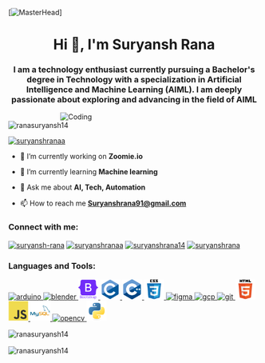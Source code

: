 [![MasterHead](https://geomoer.github.io/moer-base-r/assets/images/spotlights/github_header.png)]
<h1 align="center">Hi 👋, I'm Suryansh Rana</h1>
<h3 align="center">I am a technology enthusiast currently pursuing a Bachelor's degree in Technology with a specialization in Artificial Intelligence and Machine Learning (AIML). I am deeply passionate about exploring and advancing in the field of AIML</h3>
<img align="right" alt="Coding" width="400" src="https://media1.tenor.com/m/m1WLq0zS4i0AAAAC/blueorredpill-doesthematrixhaveyou.gif">

<p align="left"> <img src="https://komarev.com/ghpvc/?username=ranasuryansh14&label=Profile%20views&color=0e75b6&style=flat" alt="ranasuryansh14" /> </p>

<p align="left"> <a href="https://twitter.com/suryanshranaa" target="blank"><img src="https://img.shields.io/twitter/follow/suryanshranaa?logo=twitter&style=for-the-badge" alt="suryanshranaa" /></a> </p>

- 🔭 I’m currently working on **Zoomie.io**

- 🌱 I’m currently learning **Machine learning**

- 💬 Ask me about **AI, Tech, Automation**

- 📫 How to reach me **Suryanshrana91@gmail.com**

<h3 align="left">Connect with me:</h3>
<p align="left">
<a href="https://codepen.io/suryansh-rana" target="blank"><img align="center" src="https://raw.githubusercontent.com/rahuldkjain/github-profile-readme-generator/master/src/images/icons/Social/codepen.svg" alt="suryansh-rana" height="30" width="40" /></a>
<a href="https://twitter.com/suryanshranaa" target="blank"><img align="center" src="https://raw.githubusercontent.com/rahuldkjain/github-profile-readme-generator/master/src/images/icons/Social/twitter.svg" alt="suryanshranaa" height="30" width="40" /></a>
<a href="https://linkedin.com/in/suryanshrana14" target="blank"><img align="center" src="https://raw.githubusercontent.com/rahuldkjain/github-profile-readme-generator/master/src/images/icons/Social/linked-in-alt.svg" alt="suryanshrana14" height="30" width="40" /></a>
<a href="https://hashnode.com/suryanshrana" target="blank"><img align="center" src="https://raw.githubusercontent.com/rahuldkjain/github-profile-readme-generator/master/src/images/icons/Social/hashnode.svg" alt="suryanshrana" height="30" width="40" /></a>
</p>

<h3 align="left">Languages and Tools:</h3>
<p align="left"> <a href="https://www.arduino.cc/" target="_blank" rel="noreferrer"> <img src="https://cdn.worldvectorlogo.com/logos/arduino-1.svg" alt="arduino" width="40" height="40"/> </a> <a href="https://www.blender.org/" target="_blank" rel="noreferrer"> <img src="https://download.blender.org/branding/community/blender_community_badge_white.svg" alt="blender" width="40" height="40"/> </a> <a href="https://getbootstrap.com" target="_blank" rel="noreferrer"> <img src="https://raw.githubusercontent.com/devicons/devicon/master/icons/bootstrap/bootstrap-plain-wordmark.svg" alt="bootstrap" width="40" height="40"/> </a> <a href="https://www.cprogramming.com/" target="_blank" rel="noreferrer"> <img src="https://raw.githubusercontent.com/devicons/devicon/master/icons/c/c-original.svg" alt="c" width="40" height="40"/> </a> <a href="https://www.w3schools.com/cpp/" target="_blank" rel="noreferrer"> <img src="https://raw.githubusercontent.com/devicons/devicon/master/icons/cplusplus/cplusplus-original.svg" alt="cplusplus" width="40" height="40"/> </a> <a href="https://www.w3schools.com/css/" target="_blank" rel="noreferrer"> <img src="https://raw.githubusercontent.com/devicons/devicon/master/icons/css3/css3-original-wordmark.svg" alt="css3" width="40" height="40"/> </a> <a href="https://www.figma.com/" target="_blank" rel="noreferrer"> <img src="https://www.vectorlogo.zone/logos/figma/figma-icon.svg" alt="figma" width="40" height="40"/> </a> <a href="https://cloud.google.com" target="_blank" rel="noreferrer"> <img src="https://www.vectorlogo.zone/logos/google_cloud/google_cloud-icon.svg" alt="gcp" width="40" height="40"/> </a> <a href="https://git-scm.com/" target="_blank" rel="noreferrer"> <img src="https://www.vectorlogo.zone/logos/git-scm/git-scm-icon.svg" alt="git" width="40" height="40"/> </a> <a href="https://www.w3.org/html/" target="_blank" rel="noreferrer"> <img src="https://raw.githubusercontent.com/devicons/devicon/master/icons/html5/html5-original-wordmark.svg" alt="html5" width="40" height="40"/> </a> <a href="https://developer.mozilla.org/en-US/docs/Web/JavaScript" target="_blank" rel="noreferrer"> <img src="https://raw.githubusercontent.com/devicons/devicon/master/icons/javascript/javascript-original.svg" alt="javascript" width="40" height="40"/> </a> <a href="https://www.mysql.com/" target="_blank" rel="noreferrer"> <img src="https://raw.githubusercontent.com/devicons/devicon/master/icons/mysql/mysql-original-wordmark.svg" alt="mysql" width="40" height="40"/> </a> <a href="https://opencv.org/" target="_blank" rel="noreferrer"> <img src="https://www.vectorlogo.zone/logos/opencv/opencv-icon.svg" alt="opencv" width="40" height="40"/> </a> <a href="https://www.python.org" target="_blank" rel="noreferrer"> <img src="https://raw.githubusercontent.com/devicons/devicon/master/icons/python/python-original.svg" alt="python" width="40" height="40"/> </a> </p>

<p><img align="center" src="https://github-readme-stats.vercel.app/api/top-langs?username=ranasuryansh14&show_icons=true&locale=en&layout=compact" alt="ranasuryansh14" /></p>

<p><img align="center" src="https://github-readme-streak-stats.herokuapp.com/?user=ranasuryansh14&" alt="ranasuryansh14" /></p>
